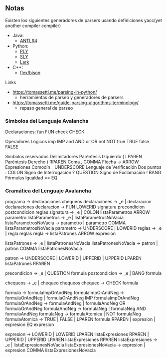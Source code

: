 

## Notas

Existen los siguientes generadores de parsers usando definiciones yacc(yet another compiler compiler)

- Java: 
    - [ANTLR4](https://github.com/antlr/antlr4)
- Python:
    - [PLY](https://github.com/dabeaz/ply)
    - [SLY](https://github.com/dabeaz/sly)
    - [Lark](https://github.com/lark-parser/lark)
- C++:
    - [flex/bison](https://www.geeksforgeeks.org/flex-fast-lexical-analyzer-generator/)

Links

- https://tomassetti.me/parsing-in-python/
    - herramientas de parseo y generadores de parsers
- https://tomassetti.me/guide-parsing-algorithms-terminology/
    - repaso general de parseo

### Símbolos del Lenguaje Avalancha

Declaraciones:
    fun     FUN
    check   CHECK

Operadores Lógicos
    imp     IMP
    and     AND
    or      OR
    not     NOT
    true    TRUE
    false   FALSE

Símbolos reservados
    Delimitadores
        Paréntesis Izquierdo    (    LPAREN
        Paréntesis Derecho      )    RPAREN
        Coma                    ,    COMMA
        Flecha                  ->   ARROW
    Expresiones
        Comodín                 _    UNDERSCORE
    Lenguaje de Verificación
        Dos puntos              :    COLON
        Signo de Interrogación  ?    QUESTION
        Signo de Exclamación    !    BANG
    Fórmulas
        Igualdad                ==   EQ

### Gramática del Lenguaje Avalancha

programa                -> declaraciones chequeos
declaraciones           -> _e 
                        | declaracion declaraciones
declaracion             -> FUN LOWERID signatura precondicion postcondicion reglas
signatura               -> _e 
                        | COLON listaParametros ARROW parametro
listaParametros         -> _e 
                        | listaParametrosNoVacia
listaParametrosNoVacia  -> parametro 
                        | parametro COMMA listaParametrosNoVacia
parametro               -> UNDERSCORE 
                        | LOWERID
reglas                  -> _e 
                        | regla reglas
regla                   -> listaPatrones ARROW expresion

listaPatrones           -> _e 
                        | listaPatronesNoVacia
listaPatronesNoVacia    -> patron 
                        | patron COMMA listaPatronesNoVacia

patron                  -> UNDERSCORE 
                        | LOWERID 
                        | UPPERID 
                        | UPPERID LPAREN listaPatrones RPAREN

precondicion            -> _e 
                        | QUESTION formula
postcondicion           -> _e 
                        | BANG formula

chequeos                -> _e 
                        | chequeo chequeos
chequeo                 -> CHECK formula

formula                 -> formulaImpOrAndNeg
formulaImpOrAndNeg     -> formulaOrAndNeg 
                        | formulaOrAndNeg IMP formulaImpOrAndNeg
formulaOrAndNeg        -> formulaAndNeg 
                        | formulaAndNeg OR formulaOrAndNeg
formulaAndNeg           -> formulaNeg 
                        | formulaNeg AND formulaAndNeg
formulaNeg             -> formulaAtomica 
                        | NOT formulaNeg
formulaAtomica          -> TRUE 
                        | FALSE 
                        | LPAREN formula RPAREN 
                        | expresion 
                        | expresion EQ expresion

expresion               -> LOWERID 
                        | LOWERID LPAREN listaExpresiones RPAREN 
                        | UPPERID 
                        | UPPERID LPAREN listaExpresiones RPAREN
listaExpresiones        -> _e 
                        | listaExpresionesNoVacia
listaExpresionesNoVacia -> expresion 
                        | expresion COMMA listaExpresionesNoVacia

